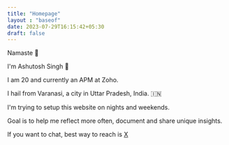 ```yaml
---
title: "Homepage"
layout : "baseof"
date: 2023-07-29T16:15:42+05:30
draft: false
---
```


Namaste 🙏 

I'm Ashutosh Singh 👋

I am 20 and currently an APM at Zoho.

I hail from Varanasi, a city in Uttar Pradesh, India. 🇮🇳

I'm trying to setup this website on nights and weekends.

Goal is to help me reflect more often, document and share unique insights.

If you want to chat, best way to reach is [X](https://twitter.com/iamashutosh7)
